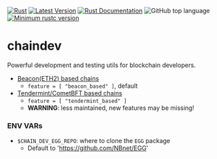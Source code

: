 [![Rust](https://github.com/rust-util-collections/chaindev/actions/workflows/rust.yml/badge.svg)](https://github.com/rust-util-collections/chaindev/actions/workflows/rust.yml)
[![Latest Version](https://img.shields.io/crates/v/chaindev.svg)](https://crates.io/crates/chaindev)
[![Rust Documentation](https://img.shields.io/badge/api-rustdoc-blue.svg)](https://docs.rs/chaindev)
![GitHub top language](https://img.shields.io/github/languages/top/rust-util-collections/chaindev)
[![Minimum rustc version](https://img.shields.io/badge/rustc-1.81+-lightgray.svg)](https://github.com/rust-random/rand#rust-version-requirements)

# chaindev

Powerful development and testing utils for blockchain developers.

- [Beacon(ETH2) based chains](src/beacon_based)
    - `feature = [ "beacon_based" ]`, default
- [Tendermint/CometBFT based chains](src/tendermint_based)
    - `feature = [ "tendermint_based" ]`
    - **WARNING**: less maintained, new features may be missing!

### ENV VARs

- `$CHAIN_DEV_EGG_REPO`: where to clone the `EGG` package
    - Default to 'https://github.com/NBnet/EGG'
